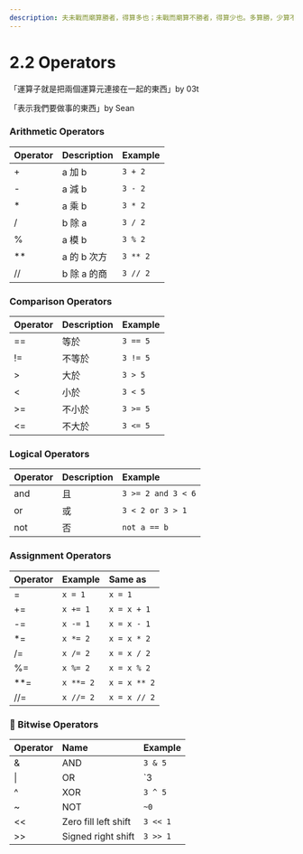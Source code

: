 ```yaml
---
description: 夫未戰而廟算勝者，得算多也；未戰而廟算不勝者，得算少也。多算勝，少算不勝，而況於無算乎？【始計篇】
---
```


# 2.2 Operators

「運算子就是把兩個運算元連接在一起的東西」by 03t

「表示我們要做事的東西」by Sean

### Arithmetic Operators

| Operator | Description | Example |
| :--- | :--- | :--- |
| + | a 加 b | `3 + 2` |
| - | a 減 b | `3 - 2` |
| \* | a 乘 b | `3 * 2` |
| / | b 除 a | `3 / 2` |
| % | a 模 b | `3 % 2`  |
| \*\* | a 的 b 次方 | `3 ** 2` |
| // | b 除 a 的商 | `3 // 2` |

### Comparison Operators

| Operator | Description | Example |
| :--- | :--- | :--- |
| == | 等於 | `3 == 5` |
| != | 不等於 | `3 != 5` |
| &gt; | 大於 | `3 > 5` |
| &lt; | 小於 | `3 < 5` |
| &gt;= | 不小於 | `3 >= 5` |
| &lt;= | 不大於 | `3 <= 5` |

### Logical Operators

| Operator | Description | Example |
| :--- | :--- | :--- |
| and | 且 | `3 >= 2 and 3 < 6` |
| or | 或 | `3 < 2 or 3 > 1` |
| not | 否 | `not a == b` |

### Assignment Operators

| Operator | Example | Same as |
| :--- | :--- | :--- |
| = | `x = 1` | `x = 1` |
| += | `x += 1` | `x = x + 1` |
| -= | `x -= 1` | `x = x - 1` |
| \*= | `x *= 2` | `x = x * 2` |
| /= | `x /= 2` | `x = x / 2` |
| %= | `x %= 2` | `x = x % 2` |
| \*\*= | `x **= 2` | `x = x ** 2` |
| //= | `x //= 2` | `x = x // 2` |

### 📎 Bitwise Operators

| Operator | Name | Example |
| :--- | :--- | :--- |
| & | AND | `3 & 5` |
| \| | OR | `3 | 5` |
| ^ | XOR | `3 ^ 5` |
| ~ | NOT | `~0` |
| &lt;&lt; | Zero fill left shift | `3 << 1` |
| &gt;&gt; | Signed right shift | `3 >> 1` |

